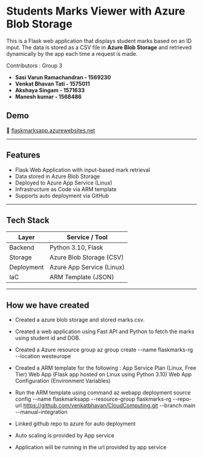 #  Students Marks Viewer with Azure Blob Storage

This is a Flask web application that displays student marks based on an ID input. 
The data is stored as a CSV file in **Azure Blob Storage** and retrieved dynamically by the app each time a request is made.

Contributors :  Group 3
-  **Sasi Varun Ramachandran - 1569230**
-  **Venkat Bhavan Tati - 1575011**
-  **Akshaya Singam - 1571633**
-  **Manesh kumar - 1568486**
          
##  Demo

🔗 [flaskmarksapp.azurewebsites.net](https://flaskmarksapp.azurewebsites.net)

---

##  Features

-  Flask Web Application with input-based mark retrieval
-  Data stored in Azure Blob Storage
-  Deployed to Azure App Service (Linux)
-  Infrastructure as Code via ARM template
-  Supports auto deployment via GitHub

---

## Tech Stack

| Layer        | Service / Tool                  |
|--------------|----------------------------------|
| Backend      | Python 3.10, Flask               |
| Storage      | Azure Blob Storage (CSV)         |
| Deployment   | Azure App Service (Linux)        |
| IaC          | ARM Template (JSON)              |

---

 ## How we have created 

- Created a azure blob storage and stored marks.csv.
- Created a web application using Fast API and Python to fetch the marks using student id and DOB.
- Created a Azure resource group
  az group create --name flaskmarks-rg --location westeurope
- Created a ARM template for the following :
            App Service Plan (Linux, Free Tier)
            Web App (Flask app hosted on Linux using Python 3.10)
            Web App Configuration (Environment Variables)
  
- Run the ARM template using command
    az webapp deployment source config  --name flaskmarksapp  --resource-group flaskmarks-rg  --repo-url https://github.com/venkatbhavan/CloudComputing.git  --branch main  --manual-integration

- Linked github repo to azure for auto deployment
- Auto scaling is provided by App service
- Application will be running in the url provided by app service

  



